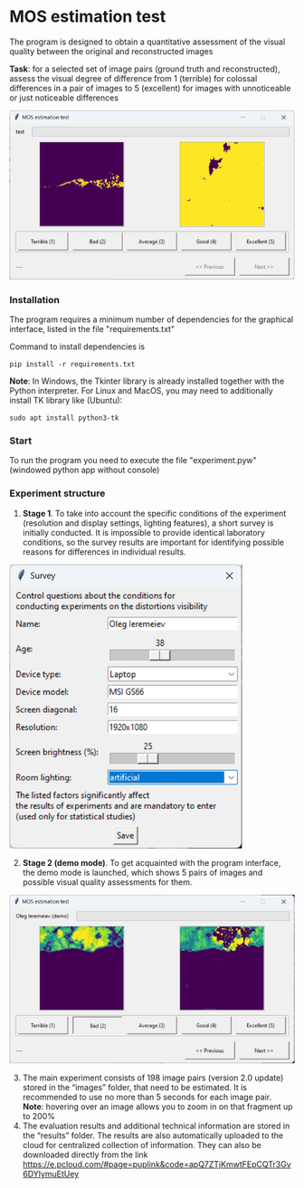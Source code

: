 # MOS estimation test

The program is designed to obtain a quantitative assessment of the visual quality between the original and reconstructed images

**Task**: for a selected set of image pairs (ground truth and reconstructed), assess the visual degree of difference 
from 1 (terrible) for colossal differences in a pair of images to 5 (excellent) for images with unnoticeable or just noticeable differences

![img.png](attachments/img.png)

### Installation

The program requires a minimum number of dependencies for the graphical interface, listed in the file "requirements.txt"

Command to install dependencies is
```shell
pip install -r requirements.txt
```

**Note**: In Windows, the Tkinter library is already installed together with the Python interpreter. For Linux and MacOS, 
you may need to additionally install TK library like (Ubuntu):

```shell
sudo apt install python3-tk
```

### Start
To run the program you need to execute the file "experiment.pyw" (windowed python app without console)


### Experiment structure

1. **Stage 1**. To take into account the specific conditions of the experiment (resolution and display settings, 
lighting features), a short survey is initially conducted. It is impossible to provide identical laboratory conditions, 
so the survey results are important for identifying possible reasons for differences in individual results.

![img2.png](attachments/img2.png)

2. **Stage 2 (demo mode)**. To get acquainted with the program interface, the demo mode is launched, which shows 5 pairs of images 
and possible visual quality assessments for them.

![img3.png](attachments/img3.png)

3. The main experiment consists of 198 image pairs (version 2.0 update) stored in the “images” folder, that need to be estimated. It is 
recommended to use no more than 5 seconds for each image pair. \
**Note**: hovering over an image allows you to zoom in on that fragment up to 200%
4. The evaluation results and additional technical information are stored in the “results” folder. The results are also automatically uploaded to the cloud for centralized collection of information. They can also be downloaded directly from the link https://e.pcloud.com/#page=puplink&code=apQ7ZTjKmwtFEpCQTr3Gv6DYlymuEtUey

